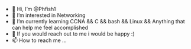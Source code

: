 - 👋 Hi, I’m @Phfish1
- 👀 I’m interested in Networking
- 🌱 I’m currently learning CCNA && C && bash && Linux && Anything that can help me feel accomplished
- 💞️ If you would reach out to me i would be happy :)
- 📫 How to reach me ...

<!---

--->
